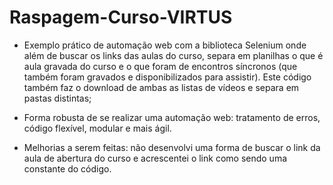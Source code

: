 # Raspagem-Curso-VIRTUS
- Exemplo prático de automação web com a biblioteca Selenium onde além de buscar os links das aulas do curso, separa em planilhas o que é aula gravada do curso e o que foram de encontros síncronos (que também foram gravados e disponibilizados para assistir). Este código também faz o download de ambas as listas de vídeos e separa em pastas distintas;

- Forma robusta de se realizar uma automação web: tratamento de erros, código flexível, modular e mais ágil.

- Melhorias a serem feitas: não desenvolvi uma forma de buscar o link da aula de abertura do curso e acrescentei o link como sendo uma constante do código.
